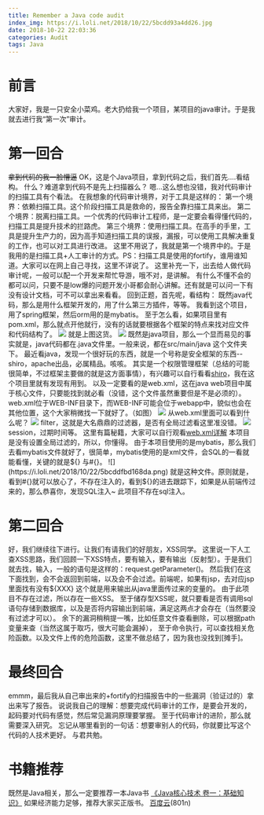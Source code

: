 ```yaml
---
title: Remember a Java code audit
index_img: https://i.loli.net/2018/10/22/5bcdd93a4dd26.jpg
date: 2018-10-22 22:03:36
categories: Audit
tags: Java
---
```

# 前言
大家好，我是一只安全小菜鸡。老大扔给我一个项目，某项目的java审计。于是我就去进行我“第一次”审计。
# 第一回合
~~拿到代码的我一脸懵逼~~
OK，这是个Java项目，拿到代码之后，我们首先....看结构。
什么？难道拿到代码不是先上扫描器么？
嗯...这么想也没错，我对代码审计的扫描工具有个看法。
在我想象的代码审计境界，对于工具是这样的：
第一个境界：依赖扫描工具。这个阶段扫描工具是救命的，报告全靠扫描工具来出。
第二个境界：脱离扫描工具。一个优秀的代码审计工程师，是一定要会看得懂代码的，扫描工具是提升技术的拦路虎。
第三个境界：使用扫描工具。在高手的手里，工具是提升生产力的，因为高手知道扫描工具的误报，漏报，可以使用工具解决重复的工作，也可以对工具进行改进。
这里不用说了，我就是第一个境界中的。于是我用的是扫描工具+人工审计的方式。PS：扫描工具是使用的fortify，谁用谁知道。大家可以在网上自己寻找，这里不详说了。
这里补充一下，出去给人做代码审计呢，一般可以配一个开发来帮忙导游，哦不对，是讲解。
有什么不懂不会的都可以问，只要不是low爆的问题开发小哥都会耐心讲解。还有就是可以问一下有没有设计文档，可不可以拿出来看看。
回到正题，首先呢，看结构：
既然java代码，那么是用什么框架开发的，用了什么第三方插件，等等。
我看到这个项目，用了spring框架，然后orm用的是mybatis。
至于怎么看，如果项目里有pom.xml，那么就点开他就行，没有的话就要根据各个框架的特点来找对应文件和代码结构了。
![](https://i.loli.net/2018/10/22/5bcddfbc33e22.png)
就是上图这货。
![](https://i.loli.net/2018/10/22/5bcddfbc846c8.png)
既然是java项目，那么一个显而易见的事实就是，java代码都在.java文件里。一般来说，都在src/main/java 这个文件夹下。
最近看java，发现一个很好玩的东西，就是一个号称是安全框架的东西--shiro，apache出品，必属精品。咳咳。
其实是一个权限管理框架（总结的可能很简单，不过框架主要做的就是这方面事情），有兴趣可以自行看看[shiro](https://www.sojson.com/tag_shiro.html)，我在这个项目里就有发现有用到。
以及一定要看的是web.xml，这在java web项目中属于核心文件，只要能找到就必看（没错，这个文件虽然重要但是不是必须的）。
web.xml位于WEB-INF目录下，而WEB-INF可能会位于webapp中，貌似也会在其他位置，这个大家稍微找一下就好了。（如图）
![](https://i.loli.net/2018/10/22/5bcddfbc999f7.png)
从web.xml里面可以看到什么呢？
![](https://i.loli.net/2018/10/22/5bcddfbc77df2.png)
filter，这就是大名鼎鼎的过滤器，是否有全局过滤看这里准没错。
![](https://i.loli.net/2018/10/22/5bcddfbc77df2.png)
session，过期时间等。
这里有篇秘籍，大家可以自行观看[web.xml详解](https://www.jianshu.com/p/35c414c06cd9)
本项目是没有设置全局过滤的，所以，你懂得。
由于本项目使用的是mybatis，那么我们去看mybatis文件就好了，很简单，mybatis使用的是xml文件，会SQL的一看就能看懂，关键的就是${} 与#{}。
![](https://i.loli.net/2018/10/22/5bcddfbd168da.png)
就是这种文件。原则就是，看到#{}就可以放心了，不存在注入的，看到${}的进去跟踪下，如果是从前端传过来的，那么恭喜你，发现SQL注入~
此项目不存在sql注入。
# 第二回合
好，我们继续往下进行。让我们有请我们的好朋友，XSS同学。
这里说一下人工查XSS思路，我们回顾一下XSS特点，要有输入，要有输出（反射型）。于是我们就去找，输入，一般的语句是这样的：request.getParameter()。
然后我们在这下面找到，会不会返回到前端，以及会不会过滤。前端呢，如果有jsp，去对应jsp里面找有没有${XXX}
 这个就是用来输出从java里面传过来的变量的。
由于此项目不存在过滤，所以存在一些XSS。
至于储存型XSS呢，就只要看是否有调用sql语句存储到数据库，以及是否将内容输出到前端，满足这两点才会存在（当然要没有过滤才可以）。
余下的漏洞稍稍提一嘴，比如任意文件查看删除，可以根据path 变量来查（当然这属于取巧，很大可能会漏掉），
至于命令执行，可以查找相关危险函数。以及文件上传的危险函数，这里不做总结了，因为我也没找到[摊手]。
# 最终回合
emmm，最后我从自己审出来的+fortify的扫描报告中的一些漏洞（验证过的）拿出来写了报告。
说说我自己的理解：想要完成代码审计的工作，是要会开发的，起码要对代码有感觉，然后常见漏洞原理要掌握。
至于代码审计的进阶，那么就需要深入研究。
忘记从哪里看到的一句话：想要审别人的代码，你就要比写这个代码的人技术更好。
与君共勉。
# 书籍推荐
既然是Java相关，那么一定要推荐一本Java书
[《Java核心技术 卷一：基础知识》](http://product.dangdang.com/24035306.html)
如果经济能力足够，推荐大家买正版书。
[百度云](链接：https://pan.baidu.com/s/1tgUG77SSqghmJ4MKoxZnvA)(801n)
